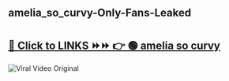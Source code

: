 
 ## amelia_so_curvy-Only-Fans-Leaked

# <h2><a href="https://clipsfans.com/amelia_so_curvy&ref=git">🔗 Click to LINKS ⏩⏩ 👉 🟢 amelia so curvy </a></h2>

<a href="https://clipsfans.com/amelia_so_curvy&ref=git" rel="nofollow" data-target="animated-image.originalLink"><img src="https://i.ibb.co.com/xMMVF88/686577567.gif" alt="Viral Video Original" style="max-width: 100%; display: inline-block;" data-target="animated-image.originalImage"></a>
